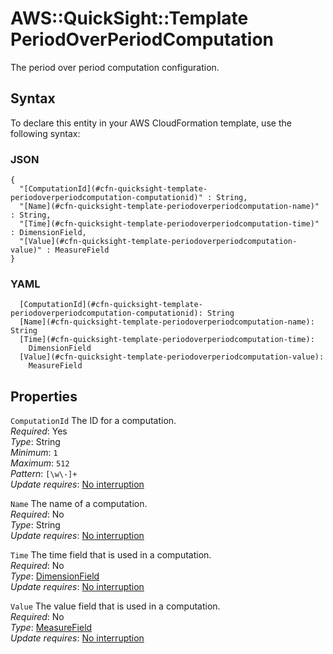 # AWS::QuickSight::Template PeriodOverPeriodComputation<a name="aws-properties-quicksight-template-periodoverperiodcomputation"></a>

The period over period computation configuration\.

## Syntax<a name="aws-properties-quicksight-template-periodoverperiodcomputation-syntax"></a>

To declare this entity in your AWS CloudFormation template, use the following syntax:

### JSON<a name="aws-properties-quicksight-template-periodoverperiodcomputation-syntax.json"></a>

```
{
  "[ComputationId](#cfn-quicksight-template-periodoverperiodcomputation-computationid)" : String,
  "[Name](#cfn-quicksight-template-periodoverperiodcomputation-name)" : String,
  "[Time](#cfn-quicksight-template-periodoverperiodcomputation-time)" : DimensionField,
  "[Value](#cfn-quicksight-template-periodoverperiodcomputation-value)" : MeasureField
}
```

### YAML<a name="aws-properties-quicksight-template-periodoverperiodcomputation-syntax.yaml"></a>

```
  [ComputationId](#cfn-quicksight-template-periodoverperiodcomputation-computationid): String
  [Name](#cfn-quicksight-template-periodoverperiodcomputation-name): String
  [Time](#cfn-quicksight-template-periodoverperiodcomputation-time): 
    DimensionField
  [Value](#cfn-quicksight-template-periodoverperiodcomputation-value): 
    MeasureField
```

## Properties<a name="aws-properties-quicksight-template-periodoverperiodcomputation-properties"></a>

`ComputationId`  <a name="cfn-quicksight-template-periodoverperiodcomputation-computationid"></a>
The ID for a computation\.  
*Required*: Yes  
*Type*: String  
*Minimum*: `1`  
*Maximum*: `512`  
*Pattern*: `[\w\-]+`  
*Update requires*: [No interruption](https://docs.aws.amazon.com/AWSCloudFormation/latest/UserGuide/using-cfn-updating-stacks-update-behaviors.html#update-no-interrupt)

`Name`  <a name="cfn-quicksight-template-periodoverperiodcomputation-name"></a>
The name of a computation\.  
*Required*: No  
*Type*: String  
*Update requires*: [No interruption](https://docs.aws.amazon.com/AWSCloudFormation/latest/UserGuide/using-cfn-updating-stacks-update-behaviors.html#update-no-interrupt)

`Time`  <a name="cfn-quicksight-template-periodoverperiodcomputation-time"></a>
The time field that is used in a computation\.  
*Required*: No  
*Type*: [DimensionField](aws-properties-quicksight-template-dimensionfield.md)  
*Update requires*: [No interruption](https://docs.aws.amazon.com/AWSCloudFormation/latest/UserGuide/using-cfn-updating-stacks-update-behaviors.html#update-no-interrupt)

`Value`  <a name="cfn-quicksight-template-periodoverperiodcomputation-value"></a>
The value field that is used in a computation\.  
*Required*: No  
*Type*: [MeasureField](aws-properties-quicksight-template-measurefield.md)  
*Update requires*: [No interruption](https://docs.aws.amazon.com/AWSCloudFormation/latest/UserGuide/using-cfn-updating-stacks-update-behaviors.html#update-no-interrupt)
